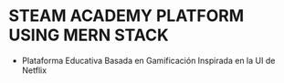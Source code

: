 # STEAM ACADEMY PLATFORM USING MERN STACK
- Plataforma Educativa Basada en Gamificación Inspirada en la UI de Netflix
